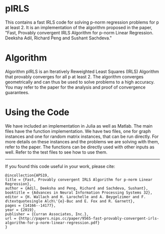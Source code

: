 # pIRLS
This contains a fast IRLS code for solving p-norm regression problems for p at least 2. It is an implementation of the algorithm proposed in the paper, "Fast, Provably convergent IRLS Algorithm for p-norm Linear Regression. Deeksha Adil, Richard Peng and Sushant Sachdeva."

# Algorithm
Algorithm pIRLS is an Iteratively Reweighted Least Squares (IRLS) Algorithm that provably converges for all p at least 2. The algorithm converges geometrically and can thus be used to solve problems to a high accuracy. You may refer to the paper for the analysis and proof of convergence guarantees.

# Using the Code
We have included an implementation in Julia as well as Matlab. The main files have the function implementation. We have two
files, one for graph instances and one for random matrix instances, that can be run directly. For more details on 
these instances and the problems we are solving with them, refer to the paper. The functions can be directly used with other 
inputs as well. Refer to the test files to see how to use them.

---
If you found this code useful in your work, please cite:

```
@incollection{APS19,
title = {Fast, Provably convergent IRLS Algorithm for p-norm Linear Regression},
author = {Adil, Deeksha and Peng, Richard and Sachdeva, Sushant},
booktitle = {Advances in Neural Information Processing Systems 32},
editor = {H. Wallach and H. Larochelle and A. Beygelzimer and F. d\textquotesingle Alch\'{e}-Buc and E. Fox and R. Garnett},
pages = {14166--14177},
year = {2019},
publisher = {Curran Associates, Inc.},
url = {http://papers.nips.cc/paper/9565-fast-provably-convergent-irls-algorithm-for-p-norm-linear-regression.pdf}
}
```
